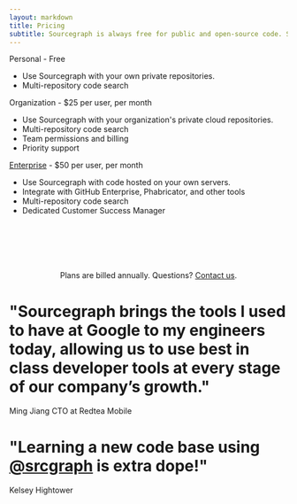 ```yaml
---
layout: markdown
title: Pricing
subtitle: Sourcegraph is always free for public and open-source code. Start using it for private code with a paid plan.
---
```



<div class="cf"><div class="pricing-block"><div class="title">Personal - Free</div><ul><li>Use Sourcegraph with your own private repositories.</li><li>Multi-repository code search</li></ul></div><div class="pricing-block"><div class="title">Organization - $25 per user, per month</div><ul><li>Use Sourcegraph with your organization's private cloud repositories.</li><li>Multi-repository code search</li><li>Team permissions and billing</li><li>Priority support</li></ul></div><div class="pricing-block"><div class="title"><a href="/pricing">Enterprise</a> - $50 per user, per month</div><ul><li>Use Sourcegraph with code hosted on your own servers.</li><li>Integrate with GitHub Enterprise, Phabricator, and other tools</li><li>Multi-repository code search</li><li>Dedicated Customer Success Manager</li></ul></div></div>

<div style="text-align:center;margin-top:100px;">Plans are billed annually. Questions? <a href="mailto:sales@sourcegraph.com">Contact us</a>.</div>

<div id="quotes" class="quotes container centered padded-top"><div class="quote active"><h1 class="quote-text">"Sourcegraph brings the tools I used to have at Google to my engineers today, allowing us to use best in class developer tools at every stage of our company&rsquo;s growth."</h1><div class="quote-meta"><span>Ming Jiang</span> <span>CTO at Redtea Mobile</span></div></div><div class="quote"><h1 class="quote-text">"Learning a new code base using <a href="https://twitter.com/srcgraph">@srcgraph</a> is extra dope!"</h1><div class="quote-meta"><span>Kelsey Hightower</span> <span></span></div></div></div>